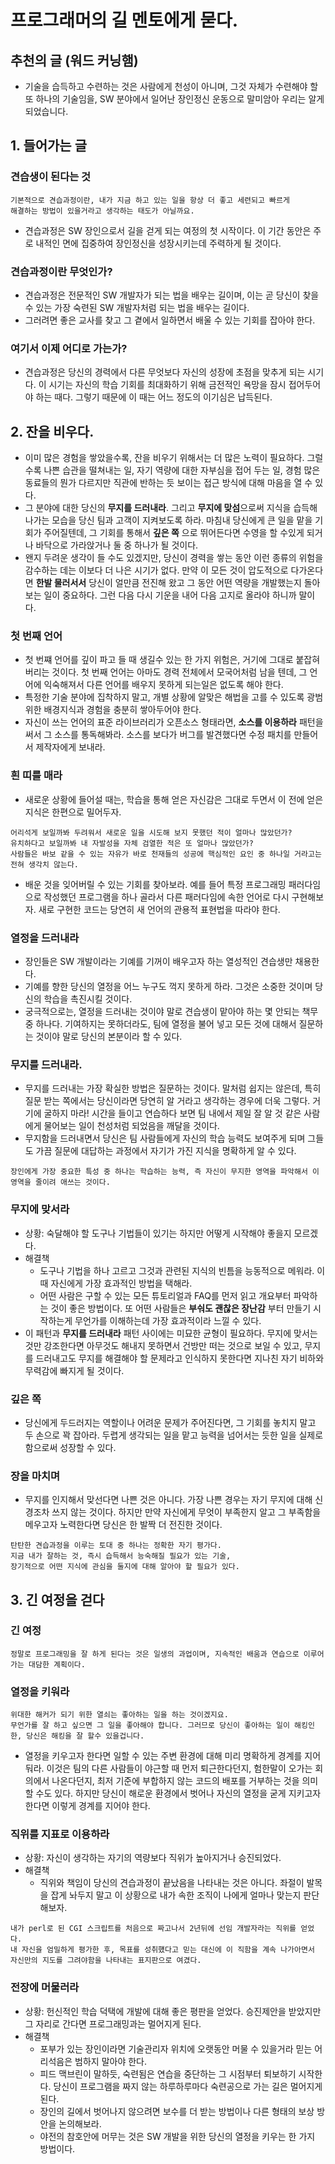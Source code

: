 # 프로그래머의 길 멘토에게 묻다.

## 추천의 글 (워드 커닝햄)
+ 기술을 습득하고 수련하는 것은 사람에게 천성이 아니며, 그것 자체가 수련해야 
할 또 하나의 기술임을, SW 분야에서 일어난 장인정신 운동으로 말미암아 우리는 알게 되었습니다.

## 1. 들어가는 글
### 견습생이 된다는 것
```text
기본적으로 견습과정이란, 내가 지금 하고 있는 일을 항상 더 좋고 세련되고 빠르게 
해결하는 방법이 있을거라고 생각하는 태도가 아닐까요.
```
+ 견습과정은 SW 장인으로서 길을 걷게 되는 여정의 첫 시작이다. 이 기간 동안은 주로
내적인 면에 집중하여 장인정신을 성장시키는데 주력하게 될 것이다.

### 견습과정이란 무엇인가?
+ 견습과정은 전문적인 SW 개발자가 되는 법을 배우는 길이며, 이는 곧 당신이 찾을 수 있는 가장 숙련된 SW 개발자처럼 되는 법을 배우는 길이다.
+ 그러려면 좋은 교사를 찾고 그 곁에서 일하면서 배울 수 있는 기회를 잡아야 한다.

### 여기서 이제 어디로 가는가?
+ 견습과정은 당신의 경력에서 다른 무엇보다 자신의 성장에 초점을 맞추게 되는 시기다. 이 시기는
자신의 학습 기회를 최대화하기 위해 금전적인 욕망을 잠시 접어두어야 하는 때다. 그렇기 때문에
이 때는 어느 정도의 이기심은 납득된다.

## 2. 잔을 비우다.
+ 이미 많은 경험을 쌓았을수록, 잔을 비우기 위해서는 더 많은 노력이 필요하다. 그럴수록
나쁜 습관을 떨쳐내는 일, 자기 역량에 대한 자부심을 접어 두는 일, 
경험 많은 동료들의 뭔가 다르지만 직관에 반하는 듯 보이는 접근 방식에 대해 마음을 열 수 있다.
+ 그 분야에 대한 당신의 **무지를 드러내라**. 그리고 **무지에 맞섬**으로써 지식을 습득해
나가는 모습을 당신 팀과 고객이 지켜보도록 하라. 마침내 당신에게 큰 일을 맡을 기회가 주어질텐데, 
그 기회를 통해서 **깊은 쪽** 으로 뛰어든다면 수영을 할 수있게 되거나 바닥으로 가라앉거나 둘 중 하나가 될 것이다.
+ 왠지 두려운 생각이 들 수도 있겠지만, 당신이 경력을 쌓는 동안 이런 종류의 위험을 감수하는 데는 이보다 더 나은 시기가 없다.
만약 이 모든 것이 압도적으로 다가온다면 **한발 물러서서** 당신이 얼만큼 전진해 왔고 그 동안
어떤 역량을 개발했는지 돌아보는 일이 중요하다. 그런 다음 다시 기운을 내어 다음 고지로 올라야 하니까 말이다.

### 첫 번째 언어
+ 첫 번쨰 언어를 깊이 파고 들 때 생길수 있는 한 가지 위험은, 거기에 그대로 붙잡혀 버리는 것이다.
첫 번째 언어는 아마도 경력 전체에서 모국어처럼 남을 텐데, 그 언어에 익숙해져서 다른 언어를 배우지 못하게 되는일은
없도록 해야 한다.
+ 특정한 기술 분야에 집착하지 말고, 개별 상황에 알맞은 해법을 고를 수 있도록 광범위한 배경지식과 경험을 충분히 쌓아두어야 한다.
+ 자신이 쓰는 언어의 표준 라이브러리가 오픈소스 형태라면, **소스를 이용하라** 패턴을 써서 그 소스를 통독해봐라.
소스를 보다가 버그를 발견했다면 수정 패치를 만들어서 제작자에게 보내라.

### 흰 띠를 매라
+ 새로운 상황에 들어설 때는, 학습을 통해 얻은 자신감은 그대로 두면서 이 전에 얻은 지식은 한편으로 밀어두자.
```text
어리석게 보일까봐 두려워서 새로운 일을 시도해 보지 못했던 적이 얼마나 많았던가?
유치하다고 보일까봐 내 자발성을 자체 검열한 적은 또 얼마나 많았던가?
사람들은 바보 같을 수 있는 자유가 바로 천재들의 성공에 핵심적인 요인 중 하나일 거라고는 전혀 생각치 않는다.
```
+ 배운 것을 잊어버릴 수 있는 기회를 찾아보라. 예를 들어 특정 프로그래밍 패러다임으로 작성했던 프로그램을
하나 골라서 다른 패러다임에 속한 언어로 다시 구현해보자. 새로 구현한 코드는 당연히 새 언어의 관용적 표현법을 따라야 한다.

### 열정을 드러내라
+ 장인들은 SW 개발이라는 기예를 기꺼이 배우고자 하는 열성적인 견습생만 채용한다.
+ 기예를 향한 당신의 열정을 어느 누구도 꺽지 못하게 하라. 그것은 소중한 것이며 당신의 학습을 촉진시킬 것이다.
+ 궁극적으로는, 열정을 드러내는 것이야 말로 견습생이 맡아야 하는 몇 안되는 책무 중 하나다. 기여하지는 못하더라도,
팀에 열정을 불어 넣고 모든 것에 대해서 질문하는 것이야 말로 당신의 본분이라 할 수 있다.

### 무지를 드러내라.
+ 무지를 드러내는 가장 확실한 방법은 질문하는 것이다. 말처럼 쉽지는 않은데, 특히 질문 받는 쪽에서는 당신이라면
당연히 알 거라고 생각하는 경우에 더욱 그렇다. 거기에 굴하지 마라! 시간을 들이고 연습하다 보면 팀 내에서 제일
잘 알 것 같은 사람에게 물어보는 일이 천성처럼 되었음을 깨달을 것이다.
+ 무지함을 드러내면서 당신은 팀 사람들에게 자신의 학습 능력도 보여주게 되며 그들도 가끔 질문에 대답하는 과정에서
자기가 가진 지식을 명확하게 알 수 있다.
```text
장인에게 가장 중요한 특성 중 하나는 학습하는 능력, 즉 자신이 무지한 영역을 파악해서 이 영역을 줄이려 애쓰는 것이다. 
```

### 무지에 맞서라
+ 상황: 숙달해야 할 도구나 기법들이 있기는 하지만 어떻게 시작해야 좋을지 모르겠다. 
+ 해결책
  + 도구나 기법을 하나 고르고 그것과 관련된 지식의 빈틈을 능동적으로 메워라. 이 때 자신에게 가장 효과적인 방법을 택해라.
  + 어떤 사람은 구할 수 있는 모든 튜토리얼과 FAQ를 먼저 읽고 개요부터 파악하는 것이 좋은 방법이다. 또 어떤 사람들은
  **부숴도 괜찮은 장난감** 부터 만들기 시작하는게 무언가를 이해하는데 가장 효과적이라 느낄 수 있다.
+ 이 패턴과 **무지를 드러내라** 패턴 사이에는 미묘한 균형이 필요하다. 무지에 맞서는 것만 강조한다면 아무것도 해내지 
못하면서 건방만 떠는 것으로 보일 수 있고, 무지를 드러내고도 무지를 해결해야 할 문제라고 인식하지 못한다면 지나친 
자기 비하와 무력감에 빠지게 될 것이다.

### 깊은 쪽
+ 당신에게 두드러지는 역할이나 어려운 문제가 주어진다면, 그 기회를 놓치지 말고 두 손으로 꽉 잡아라. 두렵게 생각되는
일을 맡고 능력을 넘어서는 듯한 일을 실제로 함으로써 성장할 수 있다.

### 장을 마치며
+ 무지를 인지해서 맞선다면 나쁜 것은 아니다. 가장 나쁜 경우는 자기 무지에 대해 신경조차 쓰지 않는 것이다.
하지만 만약 자신에게 무엇이 부족한지 알고 그 부족함을 메우고자 노력한다면 당신은 한 발짝 더 전진한 것이다.
```text
탄탄한 견습과정을 이루는 토대 중 하나는 정확한 자기 평가다.
지금 내가 잘하는 것, 즉시 습득해서 능숙해질 필요가 있는 기술, 
장기적으로 어떤 지식에 관심을 둘지에 대해 알아야 할 필요가 있다.
```

## 3. 긴 여정을 걷다

### 긴 여정
```text
정말로 프로그래밍을 잘 하게 된다는 것은 일생의 과업이며, 지속적인 배움과 연습으로 이루어가는 대담한 계획이다.
```

### 열정을 키워라
```text
위대한 해커가 되기 위한 열쇠는 좋아하는 일을 하는 것이겠지요.
무언가를 잘 하고 싶으면 그 일을 좋아해야 합니다. 그러므로 당신이 좋아하는 일이 해킹인 한, 당신은 해킹을 잘 할수 있을겁니다.
```
+ 열정을 키우고자 한다면 일할 수 있는 주변 환경에 대해 미리 명확하게 경계를 지어둬라.
이것은 팀의 다른 사람들이 야근할 때 먼저 퇴근한다던지, 험한말이 오가는 회의에서 나온다던지, 최저 기준에 부합하지 않는
코드의 배포를 거부하는 것을 의미할 수도 있다. 하지만 당신이 해로운 환경에서 벗어나 자신의 열정을 굳게 지키고자 한다면
이렇게 경계를 지어야 한다.

### 직위를 지표로 이용하라
+ 상황: 자신이 생각하는 자기의 역량보다 직위가 높아지거나 승진되었다.
+ 해결책
  + 직위와 책임이 당신의 견습과정이 끝났음을 나타내는 것은 아니다. 좌절이 발목을 잡게 놔두지 말고 이 상황으로 
  내가 속한 조직이 나에게 얼마나 맞는지 판단해보자.
```text
내가 perl로 된 CGI 스크립트를 처음으로 짜고나서 2년뒤에 선임 개발자라는 직위를 얻었다. 
내 자신을 엄밀하게 평가한 후, 목표를 성취헀다고 믿는 대신에 이 직함을 계속 나가아면서 
자신만의 지도를 그려야함을 나타내는 표지판으로 여겼다.
```

### 전장에 머물러라
+ 상황: 헌신적인 학습 덕택에 개발에 대해 좋은 평판을 얻었다. 승진제안을 받았지만 그 자리로 간다면 프로그래밍과는 멀어지게 된다.
+ 해결책
  + 포부가 있는 장인이라면 기술관리자 위치에 오랫동안 머물 수 있을거라 믿는 어리석음은 범하지 말아야 한다.
  + 피드 맥브린이 말하듯, 숙련됨은 연습을 중단하는 그 시점부터 퇴보하기 시작한다. 당신이 프로그램을 짜지 않는 하루하루마다 숙련공으로 가는 길은 멀어지게 된다.
  + 장인의 길에서 벗어나지 않으려면 보수를 더 받는 방법이나 다른 형태의 보상 방안을 논의해보라.
  + 야전의 참호안에 머무는 것은 SW 개발을 위한 당신의 열정을 키우는 한 가지 방법이다.



